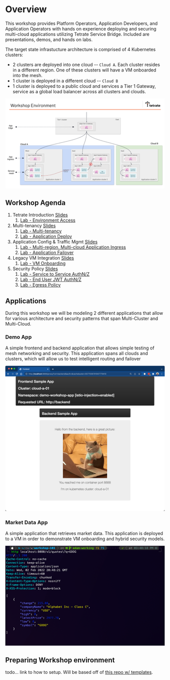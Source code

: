 # Overview
This workshop provides Platform Operators, Application Developers, and Application Operators with hands on experience deploying and securing multi-cloud applications utilizing Tetrate Service Bridge. Included are presentations, demos, and hands on labs.

The target state infrastucture architecture is comprised of 4 Kubernetes clusters:

- 2 clusters are deployed into one cloud -- `Cloud A`.  Each cluster resides in a different region.  One of these clusters will have a VM onboarded into the mesh.
- 1 cluster is deployed in a different cloud -- `Cloud B`
- 1 cluster is deployed to a public cloud and services a Tier 1 Gateway, service as a global load balancer across all clusters and clouds.

![Base Diagram](docs/arch.png)

## Workshop Agenda
1. Tetrate Introduction [Slides](https://docs.google.com/presentation/d/1T26gs7pWtNKp0qI6AT1gfQzDQhV8iNFb7n-dOC1chro/edit#slide=id.gb61fe1c3b5_0_0)
    1. [Lab - Environment Access](00-env-access/README.md)
2. Multi-tenancy [Slides](https://docs.google.com/presentation/d/1T26gs7pWtNKp0qI6AT1gfQzDQhV8iNFb7n-dOC1chro/edit#slide=id.gb61fe1c3b5_0_0)
    1. [Lab - Multi-tenancy](01-multi-tenancy/README.md)
    2. [Lab - Application Deploy](02-app-deploy/README.md)
3. Application Config & Traffic Mgmt [Slides](https://docs.google.com/presentation/d/1T26gs7pWtNKp0qI6AT1gfQzDQhV8iNFb7n-dOC1chro/edit#slide=id.gb61fe1c3b5_0_0)
    1. [Lab - Multi-region, Multi-cloud Application Ingress](03-app-ingress/README.md)
    2. [Lab - Application Failover](04-app-failover/README.md)
4. Legacy VM Integration [Slides](https://docs.google.com/presentation/d/1T26gs7pWtNKp0qI6AT1gfQzDQhV8iNFb7n-dOC1chro/edit#slide=id.gb61fe1c3b5_0_0)
    1. [Lab - VM Onboarding](05-vm-integration/README.md)
5. Security Policy [Slides](https://docs.google.com/presentation/d/1T26gs7pWtNKp0qI6AT1gfQzDQhV8iNFb7n-dOC1chro/edit#slide=id.gb61fe1c3b5_0_0)
    1. [Lab - Service to Service AuthN/Z](06-app-security-s2s/README.md)
    2. [Lab - End User JWT AuthN/Z](07-app-security-jwt/README.md)
    3. [Lab - Egress Policy](08-app-security-egress/README.md)
    

## Applications

During this workshop we will be modeling 2 different applications that allow for various architecture and security patterns that span Multi-Cluster and Multi-Cloud.

### Demo App
A simple frontend and backend application that allows simple testing of mesh networking and security.  This application spans all clouds and clusters, which will allow us to test intelligent routing and failover

![Base Diagram](docs/02-app.png)

### Market Data App
A simple application that retrieves market data.  This application is deployed to a VM in order to demonstrate VM onboarding and hybrid security models. 

![Base Diagram](docs/quotes.png)

## Preparing Workshop environment
todo... link to how to setup.  Will be based off of [this repo w/ templates](https://github.com/tetrateio/workshop-environment).
